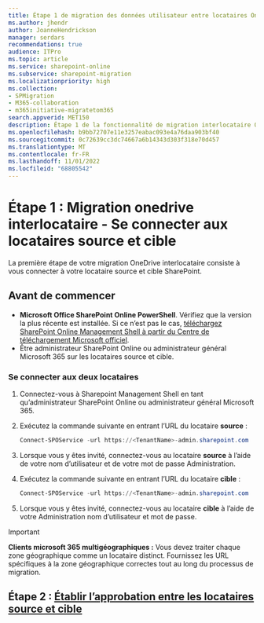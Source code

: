 ```yaml
---
title: Étape 1 de migration des données utilisateur entre locataires OneDrive
ms.author: jhendr
author: JoanneHendrickson
manager: serdars
recommendations: true
audience: ITPro
ms.topic: article
ms.service: sharepoint-online
ms.subservice: sharepoint-migration
ms.localizationpriority: high
ms.collection:
- SPMigration
- M365-collaboration
- m365initiative-migratetom365
search.appverid: MET150
description: Étape 1 de la fonctionnalité de migration interlocataire OneDrive
ms.openlocfilehash: b9bb72707e11e3257eabac093e4a76daa903bf40
ms.sourcegitcommit: 0c72639cc3dc74667a6b14343d303f318e70d457
ms.translationtype: MT
ms.contentlocale: fr-FR
ms.lasthandoff: 11/01/2022
ms.locfileid: "68805542"
---
```

# <a name="step-1-cross-tenant-onedrive-migration---connect-to-the-source-and-target-tenants"></a>Étape 1 : Migration onedrive interlocataire - Se connecter aux locataires source et cible

La première étape de votre migration OneDrive interlocataire consiste à vous connecter à votre locataire source et cible SharePoint.

## <a name="before-you-begin"></a>Avant de commencer

- **Microsoft Office SharePoint Online PowerShell**. Vérifiez que la version la plus récente est installée. Si ce n’est pas le cas, [téléchargez SharePoint Online Management Shell à partir du Centre de téléchargement Microsoft officiel](/download/details.aspx?id=35588).
- Être administrateur SharePoint Online ou administrateur général Microsoft 365 sur les locataires source et cible.


### <a name="connect-to-both-tenants"></a>Se connecter aux deux locataires

1. Connectez-vous à Sharepoint Management Shell en tant qu’administrateur SharePoint Online ou administrateur général Microsoft 365.
2. Exécutez la commande suivante en entrant l’URL du locataire **source** : 

    ```powershell
    Connect-SPOService -url https://<TenantName>-admin.sharepoint.com
    ```

3. Lorsque vous y êtes invité, connectez-vous au locataire **source** à l’aide de votre nom d’utilisateur et de votre mot de passe Administration.
 
4. Exécutez la commande suivante en entrant l’URL du locataire **cible** : 

    ```powershell
    Connect-SPOService -url https://<TenantName>-admin.sharepoint.com
    ```

5. Lorsque vous y êtes invité, connectez-vous au locataire **cible** à l’aide de votre Administration nom d’utilisateur et mot de passe.

>[!Important]
>**Clients microsoft 365 multigéographiques :** Vous devez traiter chaque zone géographique comme un locataire distinct. Fournissez les URL spécifiques à la zone géographique correctes tout au long du processus de migration.

## <a name="step-2-establish-trust-between-the-source-and-target-tenants"></a>Étape 2 : [Établir l’approbation entre les locataires source et cible](cross-tenant-onedrive-migration-step2.md)